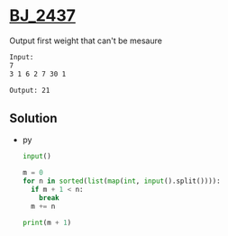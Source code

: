 # [BJ_2437](https://acmicpc.net/problem/2437)

Output first weight that can't be mesaure

```txt
Input:
7
3 1 6 2 7 30 1

Output: 21
```

## Solution

* py

  ```py
  input()

  m = 0
  for n in sorted(list(map(int, input().split()))):
    if m + 1 < n:
      break
    m += n

  print(m + 1)
  ```
